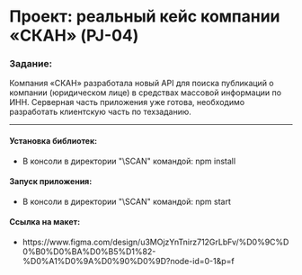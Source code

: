 
**<h1>Проект: реальный кейс компании «СКАН» (PJ-04)</h1>**

<h3>Задание:</h3>
<p>Компания «СКАН» разработала новый API для поиска публикаций о компании (юридическом лице) в средствах массовой информации по ИНН. Серверная часть приложения уже готова, необходимо разработать клиентскую часть по техзаданию.</p>
<hr>
<h4>Установка библиотек:</h4>
<ul>
        <li>В консоли в директории "\SCAN" командой: npm install</li>
</ul>
<h4>Запуск приложения:</h4>
<ul>
        <li>В консоли в директории "\SCAN" командой: npm start</li>
</ul>
<h4>Ссылка на макет:</h4>
<ul>
        <li>https://www.figma.com/design/u3MOjzYnTnirz712GrLbFv/%D0%9C%D0%B0%D0%BA%D0%B5%D1%82-%D0%A1%D0%9A%D0%90%D0%9D?node-id=0-1&p=f</li>
</ul>
